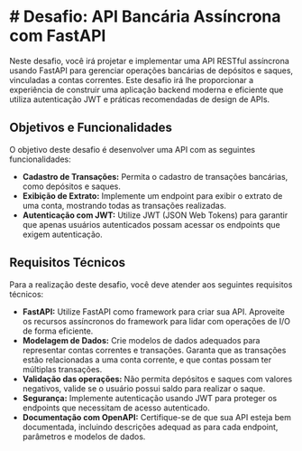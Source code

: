 ﻿# # Desafio: API Bancária Assíncrona com FastAPI

Neste desafio, você irá projetar e implementar uma API RESTful assíncrona usando FastAPI para gerenciar operações bancárias de depósitos e saques, vinculadas a contas correntes. Este desafio irá lhe proporcionar a experiência de construir uma aplicação backend moderna e eficiente que utiliza autenticação JWT e práticas recomendadas de design de APIs.

## Objetivos e Funcionalidades

O objetivo deste desafio é desenvolver uma API com as seguintes funcionalidades:

- **Cadastro de Transações:** Permita o cadastro de transações bancárias, como depósitos e saques.
- **Exibição de Extrato:** Implemente um endpoint para exibir o extrato de uma conta, mostrando todas as transações realizadas.
- **Autenticação com JWT:** Utilize JWT (JSON Web Tokens) para garantir que apenas usuários autenticados possam acessar os endpoints que exigem autenticação.

## Requisitos Técnicos

Para a realização deste desafio, você deve atender aos seguintes requisitos técnicos:

- **FastAPI:** Utilize FastAPI como framework para criar sua API. Aproveite os recursos assíncronos do framework para lidar com operações de I/O de forma eficiente.
- **Modelagem de Dados:** Crie modelos de dados adequados para representar contas correntes e transações. Garanta que as transações estão relacionadas a uma conta corrente, e que contas possam ter múltiplas transações.
- **Validação das operações:** Não permita depósitos e saques com valores negativos, valide se o usuário possui saldo para realizar o saque.
- **Segurança:** Implemente autenticação usando JWT para proteger os endpoints que necessitam de acesso autenticado.
- **Documentação com OpenAPI:**  Certifique-se de que sua API esteja bem documentada, incluindo descrições adequad
as para cada endpoint, parâmetros e modelos de dados.
